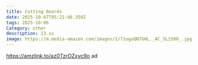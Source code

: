 ```yaml
---
title: Cutting Boards
date: 2025-10-07T05:21:46.359Z
tags: 2025-10-06
Category: other
description: 13.xx
image: https://m.media-amazon.com/images/I/71ogoQN7GHL._AC_SL1500_.jpg
---
```

https://amzlink.to/az0TzrOZxyc9o ad